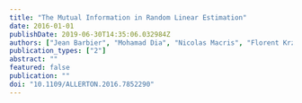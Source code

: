 ```yaml
---
title: "The Mutual Information in Random Linear Estimation"
date: 2016-01-01
publishDate: 2019-06-30T14:35:06.032984Z
authors: ["Jean Barbier", "Mohamad Dia", "Nicolas Macris", "Florent Krzakala"]
publication_types: ["2"]
abstract: ""
featured: false
publication: ""
doi: "10.1109/ALLERTON.2016.7852290"
---
```



